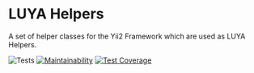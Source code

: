 # LUYA Helpers

A set of helper classes for the Yii2 Framework which are used as LUYA Helpers.

![Tests](https://github.com/luyadev/yii-helpers/workflows/Tests/badge.svg)
[![Maintainability](https://api.codeclimate.com/v1/badges/2ed27dd74523a05e5e81/maintainability)](https://codeclimate.com/github/luyadev/yii-helpers/maintainability)
[![Test Coverage](https://api.codeclimate.com/v1/badges/2ed27dd74523a05e5e81/test_coverage)](https://codeclimate.com/github/luyadev/yii-helpers/test_coverage)